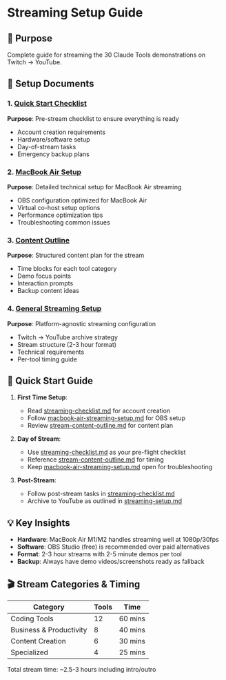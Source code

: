 # Streaming Setup Guide

## 🎯 Purpose
Complete guide for streaming the 30 Claude Tools demonstrations on Twitch → YouTube.

## 📁 Setup Documents

### 1. [Quick Start Checklist](streaming-checklist.md)
**Purpose**: Pre-stream checklist to ensure everything is ready
- Account creation requirements
- Hardware/software setup
- Day-of-stream tasks
- Emergency backup plans

### 2. [MacBook Air Setup](macbook-air-streaming-setup.md)
**Purpose**: Detailed technical setup for MacBook Air streaming
- OBS configuration optimized for MacBook Air
- Virtual co-host setup options
- Performance optimization tips
- Troubleshooting common issues

### 3. [Content Outline](stream-content-outline.md)
**Purpose**: Structured content plan for the stream
- Time blocks for each tool category
- Demo focus points
- Interaction prompts
- Backup content ideas

### 4. [General Streaming Setup](streaming-setup.md)
**Purpose**: Platform-agnostic streaming configuration
- Twitch → YouTube archive strategy
- Stream structure (2-3 hour format)
- Technical requirements
- Per-tool timing guide

## 🚀 Quick Start Guide

1. **First Time Setup**:
   - Read [streaming-checklist.md](streaming-checklist.md) for account creation
   - Follow [macbook-air-streaming-setup.md](macbook-air-streaming-setup.md) for OBS setup
   - Review [stream-content-outline.md](stream-content-outline.md) for content plan

2. **Day of Stream**:
   - Use [streaming-checklist.md](streaming-checklist.md) as your pre-flight checklist
   - Reference [stream-content-outline.md](stream-content-outline.md) for timing
   - Keep [macbook-air-streaming-setup.md](macbook-air-streaming-setup.md#troubleshooting-common-issues) open for troubleshooting

3. **Post-Stream**:
   - Follow post-stream tasks in [streaming-checklist.md](streaming-checklist.md#post-stream-tasks)
   - Archive to YouTube as outlined in [streaming-setup.md](streaming-setup.md#twitch--youtube-archive-strategy)

## 💡 Key Insights

- **Hardware**: MacBook Air M1/M2 handles streaming well at 1080p/30fps
- **Software**: OBS Studio (free) is recommended over paid alternatives
- **Format**: 2-3 hour streams with 2-5 minute demos per tool
- **Backup**: Always have demo videos/screenshots ready as fallback

## 🎬 Stream Categories & Timing

| Category | Tools | Time |
|----------|-------|------|
| Coding Tools | 12 | 60 mins |
| Business & Productivity | 8 | 40 mins |
| Content Creation | 6 | 30 mins |
| Specialized | 4 | 25 mins |

Total stream time: ~2.5-3 hours including intro/outro